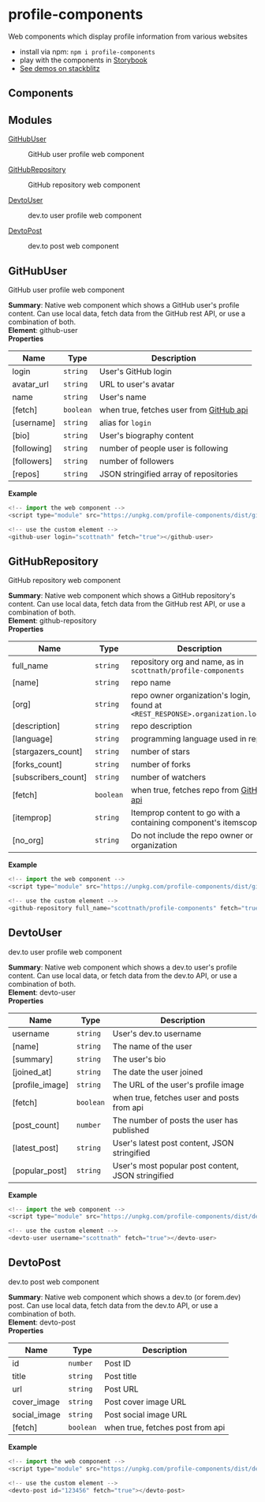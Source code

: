 # profile-components

Web components which display profile information from various websites


* install via npm: `npm i profile-components`
* play with the components in [Storybook](https://scottnath.github.io/profile-components)
* [See demos on stackblitz](https://stackblitz.com/edit/profile-components)

## Components

## Modules

<dl>
<dt><a href="#module_GitHubUser">GitHubUser</a></dt>
<dd><p>GitHub user profile web component</p>
</dd>
<dt><a href="#module_GitHubRepository">GitHubRepository</a></dt>
<dd><p>GitHub repository web component</p>
</dd>
<dt><a href="#module_DevtoUser">DevtoUser</a></dt>
<dd><p>dev.to user profile web component</p>
</dd>
<dt><a href="#module_DevtoPost">DevtoPost</a></dt>
<dd><p>dev.to post web component</p>
</dd>
</dl>

<a name="module_GitHubUser"></a>

## GitHubUser
GitHub user profile web component

**Summary**: Native web component which shows a GitHub user's profile content. Can use local data, 
 fetch data from the GitHub rest API, or use a combination of both.  
**Element**: github-user  
**Properties**

| Name | Type | Description |
| --- | --- | --- |
| login | <code>string</code> | User's GitHub login |
| avatar_url | <code>string</code> | URL to user's avatar |
| name | <code>string</code> | User's name |
| [fetch] | <code>boolean</code> | when true, fetches user from [GitHub api](https://docs.github.com/en/rest/users/users#get-a-user) |
| [username] | <code>string</code> | alias for `login` |
| [bio] | <code>string</code> | User's biography content |
| [following] | <code>string</code> | number of people user is following |
| [followers] | <code>string</code> | number of followers |
| [repos] | <code>string</code> | JSON stringified array of repositories |

**Example**  
```js
<!-- import the web component -->
<script type="module" src="https://unpkg.com/profile-components/dist/github-user.js"></script>

<!-- use the custom element -->
<github-user login="scottnath" fetch="true"></github-user>
```
<a name="module_GitHubRepository"></a>

## GitHubRepository
GitHub repository web component

**Summary**: Native web component which shows a GitHub repository's content. Can use local data, 
 fetch data from the GitHub rest API, or use a combination of both.  
**Element**: github-repository  
**Properties**

| Name | Type | Description |
| --- | --- | --- |
| full_name | <code>string</code> | repository org and name, as in `scottnath/profile-components` |
| [name] | <code>string</code> | repo name |
| [org] | <code>string</code> | repo owner organization's login, found at `<REST_RESPONSE>.organization.login` |
| [description] | <code>string</code> | repo description |
| [language] | <code>string</code> | programming language used in repo |
| [stargazers_count] | <code>string</code> | number of stars |
| [forks_count] | <code>string</code> | number of forks |
| [subscribers_count] | <code>string</code> | number of watchers |
| [fetch] | <code>boolean</code> | when true, fetches repo from [GitHub api](https://docs.github.com/en/rest/repos/repos#get-a-repository) |
| [itemprop] | <code>string</code> | Itemprop content to go with a containing component's itemscope |
| [no_org] | <code>string</code> | Do not include the repo owner or organization |

**Example**  
```js
<!-- import the web component -->
<script type="module" src="https://unpkg.com/profile-components/dist/github-repository.js"></script>

<!-- use the custom element -->
<github-repository full_name="scottnath/profile-components" fetch="true"></github-repository>
```
<a name="module_DevtoUser"></a>

## DevtoUser
dev.to user profile web component

**Summary**: Native web component which shows a dev.to user's profile content. 
 Can use local data, or fetch data from the dev.to API, or use a combination of both.  
**Element**: devto-user  
**Properties**

| Name | Type | Description |
| --- | --- | --- |
| username | <code>string</code> | User's dev.to username |
| [name] | <code>string</code> | The name of the user |
| [summary] | <code>string</code> | The user's bio |
| [joined_at] | <code>string</code> | The date the user joined |
| [profile_image] | <code>string</code> | The URL of the user's profile image |
| [fetch] | <code>boolean</code> | when true, fetches user and posts from api |
| [post_count] | <code>number</code> | The number of posts the user has published |
| [latest_post] | <code>string</code> | User's latest post content, JSON stringified |
| [popular_post] | <code>string</code> | User's most popular post content, JSON stringified |

**Example**  
```js
<!-- import the web component -->
<script type="module" src="https://unpkg.com/profile-components/dist/devto-user.js"></script>

<!-- use the custom element -->
<devto-user username="scottnath" fetch="true"></devto-user>
```
<a name="module_DevtoPost"></a>

## DevtoPost
dev.to post web component

**Summary**: Native web component which shows a dev.to (or forem.dev) post. Can use local data,
 fetch data from the dev.to API, or use a combination of both.  
**Element**: devto-post  
**Properties**

| Name | Type | Description |
| --- | --- | --- |
| id | <code>number</code> | Post ID |
| title | <code>string</code> | Post title |
| url | <code>string</code> | Post URL |
| cover_image | <code>string</code> | Post cover image URL |
| social_image | <code>string</code> | Post social image URL |
| [fetch] | <code>boolean</code> | when true, fetches post from api |

**Example**  
```js
<!-- import the web component -->
<script type="module" src="https://unpkg.com/profile-components/dist/devto-post.js"></script>

<!-- use the custom element -->
<devto-post id="123456" fetch="true"></devto-post>
```
